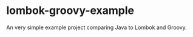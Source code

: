 lombok-groovy-example
=====================

An very simple example project comparing Java to Lombok and Groovy.